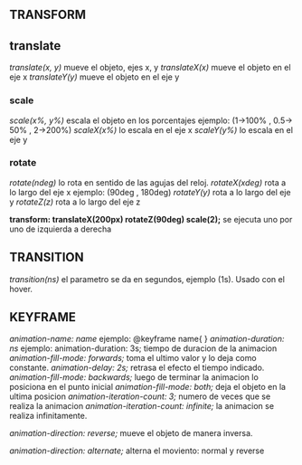 ## TRANSFORM

## translate
*translate(x, y)* mueve el objeto, ejes x, y
*translateX(x)* mueve el objeto en el eje x
*translateY(y)* mueve el objeto en el eje y

### scale
*scale(x%, y%)* escala el objeto en los porcentajes ejemplo: (1->100% , 0.5-> 50% , 2->200%)
*scaleX(x%)* lo escala en el eje x
*scaleY(y%)* lo escala en el eje y

### rotate
*rotate(ndeg)* lo rota en sentido de las agujas del reloj.
*rotateX(xdeg)* rota a lo largo del eje x ejemplo:
(90deg , 180deg)
*rotateY(y)* rota a lo largo del eje y
*rotateZ(z)* rota a lo largo del eje z

**transform: translateX(200px) rotateZ(90deg) scale(2);**
se ejecuta uno por uno de izquierda a derecha

## TRANSITION

*transition(ns)* el parametro se da en segundos, ejemplo (1s). Usado con el hover.

## KEYFRAME
*animation-name: name* ejemplo: @keyframe name{ }
*animation-duration: ns* ejemplo: animation-duration: 3s; tiempo de duracion de la animacion
*animation-fill-mode: forwards;* toma el ultimo valor y lo deja como constante.
*animation-delay: 2s;* retrasa el efecto el tiempo indicado.
*animation-fill-mode: backwards;* luego de terminar la animacion lo posiciona en el punto inicial
*animation-fill-mode: both;* deja el objeto en la ultima posicion
*animation-iteration-count: 3;* numero de veces que se realiza la animacion
*animation-iteration-count: infinite;* la animacion se realiza infinitamente.

*animation-direction: reverse;* mueve el objeto de manera inversa.

*animation-direction: alternate;* alterna el moviento: normal y reverse
